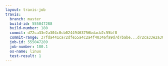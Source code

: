 ```yaml
---
layout: travis-job
travis:
  branch: master
  build-id: 555047288
  build-number: 180
  commit: d72ca33e2a304c0cb02449463756bdacb2c55bf8
  commit-range: 37fda441ca72dfe55a4c2a4f40346fa9d7d7babe...d72ca33e2a304c0cb02449463756bdacb2c55bf8
  job-id: 555047289
  job-number: 180.1
  os-name: linux
  test-result: 1
---
```

